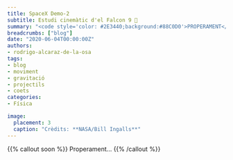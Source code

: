 ```yaml
---
title: SpaceX Demo-2
subtitle: Estudi cinemàtic d'el Falcon 9 🚀
summary: "<code style='color: #2E3440;background:#88C0D0'>PROPERAMENT</code> <br> Estudi cinemàtic d'el Falcon 9 🚀."
breadcrumbs: ["blog"]
date: "2020-06-04T00:00:00Z"
authors:
- rodrigo-alcaraz-de-la-osa
tags:
- blog
- moviment
- gravitació
- projectils
- coets
categories:
- Física

image:
  placement: 3
  caption: "Crèdits: **NASA/Bill Ingalls**"
---
```


{{% callout soon %}}
Properament...
{{% /callout %}}